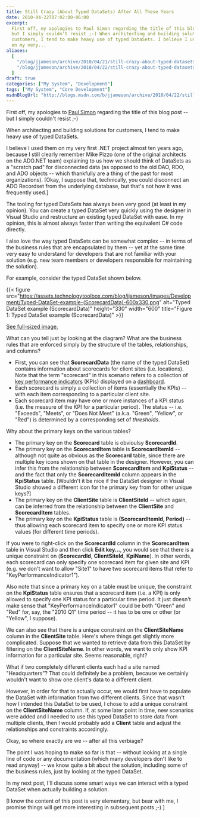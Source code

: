 ```yaml
---
title: Still Crazy (About Typed DataSets) After All These Years
date: 2010-04-22T07:02:00-06:00
excerpt:
  First off, my apologies to Paul Simon regarding the title of this blog post --
  but I simply couldn't resist ;-) When architecting and building solutions for
  customers, I tend to make heavy use of typed DataSets. I believe I used them
  on my very...
aliases:
  [
    "/blog/jjameson/archive/2010/04/21/still-crazy-about-typed-datasets-after-all-these-years.aspx",
    "/blog/jjameson/archive/2010/04/22/still-crazy-about-typed-datasets-after-all-these-years.aspx",
  ]
draft: true
categories: ["My System", "Development"]
tags: ["My System", "Core Development"]
msdnBlogUrl: "http://blogs.msdn.com/b/jjameson/archive/2010/04/22/still-crazy-about-typed-datasets-after-all-these-years.aspx"
---
```


First off, my apologies to
[Paul Simon](http://en.wikipedia.org/wiki/Still_Crazy_After_All_These_Years)
regarding the title of this blog post -- but I simply couldn't resist ;-)

When architecting and building solutions for customers, I tend to make heavy use
of typed DataSets.

I believe I used them on my very first .NET project almost ten years ago,
because I still clearly remember Mike Pizzo (one of the original architects on
the ADO.NET team) explaining to us how we should think of DataSets as a "scratch
pad" for disconnected data (as opposed to the old DAO, RDO, and ADO objects --
which thankfully are a thing of the past for most organizations). [Okay, I
suppose that, technically, you could disconnect an ADO Recordset from the
underlying database, but that's not how it was frequently used.]

The tooling for typed DataSets has always been very good (at least in my
opinion). You can create a typed DataSet very quickly using the designer in
Visual Studio and restructure an existing typed DataSet with ease. In my
opinion, this is almost always faster than writing the equivalent C# code
directly.

I also love the way typed DataSets can be somewhat complex -- in terms of the
business rules that are encapsulated by them -- yet at the same time very easy
to understand for developers that are not familiar with your solution (e.g. new
team members or developers responsible for maintaining the solution).

For example, consider the typed DataSet shown below.

{{< figure
src="https://assets.technologytoolbox.com/blog/jjameson/Images/Development/Typed-DataSet-example-(ScorecardData)-600x330.png"
alt="Typed DataSet example (ScorecardData)" height="330" width="600"
title="Figure 1: Typed DataSet example (ScorecardData)" >}}

[See full-sized image.](https://assets.technologytoolbox.com/blog/jjameson/Images/Development/Typed-DataSet-example-%28ScorecardData%29-723x398.png)

What can you tell just by looking at the diagram? What are the business rules
that are enforced simply by the structure of the tables, relationships, and
columns?

- First, you can see that **ScorecardData** (the name of the typed DataSet)
  contains information about scorecards for client sites (i.e. locations). Note
  that the term "scorecard" in this scenario refers to a collection of
  [key performance indicators](http://en.wikipedia.org/wiki/Key_performance_indicator)
  (KPIs) displayed on a
  [dashboard](http://en.wikipedia.org/wiki/Dashboards_%28management_information_systems%29).
- Each scorecard is simply a collection of items (essentially the KPIs) -- with
  each item corresponding to a particular client site.
- Each scorecard item may have one or more instances of a KPI status (i.e. the
  measure of the KPI for a particular period). The status -- i.e. "Exceeds",
  "Meets", or "Does Not Meet" (a.k.a. "Green", "Yellow", or "Red") is determined
  by a corresponding set of *thresholds*.

Why about the primary keys on the various tables?

- The primary key on the **Scorecard** table is obvioulsy **ScorecardId**.
- The primary key on the **ScorecardItem** table is **ScorecardItemId** --
  although not quite as obvious as the **Scorecard** table, since there are
  multiple key icons shown on that table in the designer. However, you can infer
  this from the relationship between **ScorecardItem** and **KpiStatus** -- and
  the fact that only the **ScorecardItemId** column appears in the **KpiStatus**
  table. [Wouldn't it be nice if the DataSet designer in Visual Studio showed a
  different icon for the primary key from for other unique keys?]
- The primary key on the **ClientSite** table is **ClientSiteId** -- which
  again, can be inferred from the relationship between the **ClientSite** and
  **ScorecardItem** tables.
- The primary key on the **KpiStatus** table is **(ScorecardItemId, Period)** --
  thus allowing each scorecard item to specify one or more KPI status values
  (for different time periods).

If you were to right-click on the **ScorecardId** column in the
**ScorecardItem** table in Visual Studio and then click **Edit key...**, you
would see that there is a unique constraint on (**ScorecardId**,
**ClientSiteId**, **KpiName**). In other words, each scorecard can only specify
one scorecard item for given site and KPI (e.g. we don't want to allow "Site1"
to have two scorecard items that refer to "KeyPerformanceIndicator1").

Also note that since a primary key on a table must be unique, the constraint on
the **KpiStatus** table ensures that a scorecard item (i.e. a KPI) is only
allowed to specify one KPI status for a particular time period. It just doesn't
make sense that "KeyPerformanceIndicator1" could be both "Green" and "Red" for,
say, the "2010 Q1" time period -- it has to be one or other (or "Yellow", I
suppose).

We can also see that there is a unique constraint on the **ClientSiteName**
column in the **ClientSite** table. Here's where things get slightly more
complicated. Suppose that we wanted to retrieve data from this DataSet by
filtering on the **ClientSiteName**. In other words, we want to only show KPI
information for a particular site. Seems reasonable, right?

What if two completely different clients each had a site named "Headquarters"?
That could definitely be a problem, because we certainly wouldn't want to show
one client's data to a different client.

However, in order for that to actually occur, we would first have to populate
the DataSet with information from two different clients. Since that wasn't how I
intended this DataSet to be used, I chose to add a unique constraint on the
**ClientSiteName** column. If, at some later point in time, new scenarios were
added and I needed to use this typed DataSet to store data from multiple
clients, then I would probably add a **Client** table and adjust the
relationships and constraints accordingly.

Okay, so where exactly are we -- after all this verbiage?

The point I was hoping to make so far is that -- without looking at a single
line of code or any documentation (which many developers don't like to read
anyway) -- we know quite a bit about the solution, including some of the
business rules, just by looking at the typed DataSet.

In my next post, I'll discuss some smart ways we can interact with a typed
DataSet when actually building a solution.

[I know the content of this post is very elementary, but bear with me, I promise
things will get more interesting in subsequent posts ;-) ]
